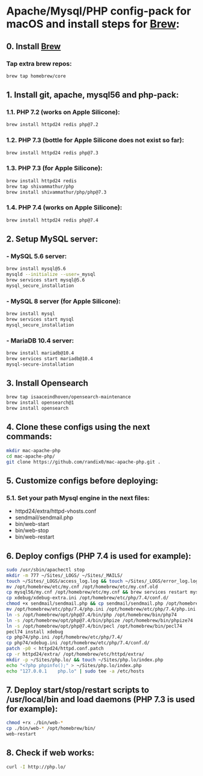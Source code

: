 # Apache/Mysql/PHP config-pack for macOS and install steps for [Brew](https://brew.sh/):

## 0. Install [Brew](https://brew.sh/)
### Tap extra brew repos:
```sh
brew tap homebrew/core
```

## 1. Install git, apache, mysql56 and php-pack:
### 1.1. PHP 7.2 (works on Apple Silicone):
```sh
brew install httpd24 redis php@7.2
```

### 1.2. PHP 7.3 (bottle for Apple Silicone does not exist so far):
```sh
brew install httpd24 redis php@7.3
```

### 1.3. PHP 7.3 (for Apple Silicone):
```sh
brew install httpd24 redis
brew tap shivammathur/php
brew install shivammathur/php/php@7.3
```

### 1.4. PHP 7.4 (works on Apple Silicone):
```sh
brew install httpd24 redis php@7.4
```

## 2. Setup MySQL server:
### - MySQL 5.6 server:
```sh
brew install mysql@5.6
mysqld --initialize --user=_mysql
brew services start mysql@5.6
mysql_secure_installation
```

### - MySQL 8 server (for Apple Silicone):
```sh
brew install mysql
brew services start mysql
mysql_secure_installation
```

### - MariaDB 10.4 server:
```sh
brew install mariadb@10.4
brew services start mariadb@10.4
mysql-secure-installation
```

## 3. Install Opensearch
```sh
brew tap isaaceindhoven/opensearch-maintenance
brew install opensearch@1
brew install opensearch
```

## 4. Clone these configs using the next commands:
```sh
mkdir mac-apache-php
cd mac-apache-php/
git clone https://github.com/randix0/mac-apache-php.git .
```

## 5. Customize configs before deploying:

### 5.1. Set your path Mysql engine in the next files:
- httpd24/extra/httpd-vhosts.conf
- sendmail/sendmail.php
- bin/web-start
- bin/web-stop
- bin/web-restart

## 6. Deploy configs (PHP 7.4 is used for example):
```sh
sudo /usr/sbin/apachectl stop
mkdir -m 777 ~/Sites/_LOGS/ ~/Sites/_MAILS/
touch ~/Sites/_LOGS/access_log.log && touch ~/Sites/_LOGS/error_log.log
mv /opt/homebrew/etc/my.cnf /opt/homebrew/etc/my.cnf.old
cp mysql56/my.cnf /opt/homebrew/etc/my.cnf && brew services restart mysql
cp xdebug/xdebug-extra.ini /opt/homebrew/etc/php/7.4/conf.d/
chmod +x sendmail/sendmail.php && cp sendmail/sendmail.php /opt/homebrew/bin/
mv /opt/homebrew/etc/php/7.4/php.ini /opt/homebrew/etc/php/7.4/php.ini.old
ln -s /opt/homebrew/opt/php@7.4/bin/php /opt/homebrew/bin/php74
ln -s /opt/homebrew/opt/php@7.4/bin/phpize /opt/homebrew/bin/phpize74
ln -s /opt/homebrew/opt/php@7.4/bin/pecl /opt/homebrew/bin/pecl74
pecl74 install xdebug
cp php74/php.ini /opt/homebrew/etc/php/7.4/
cp php74/xdebug.ini /opt/homebrew/etc/php/7.4/conf.d/
patch -p0 < httpd24/httpd.conf.patch
cp -r httpd24/extra/ /opt/homebrew/etc/httpd/extra/
mkdir -p ~/Sites/php.lo/ && touch ~/Sites/php.lo/index.php
echo "<?php phpinfo();" > ~/Sites/php.lo/index.php
echo "127.0.0.1    php.lo" | sudo tee -a /etc/hosts
```

## 7. Deploy start/stop/restart scripts to /usr/local/bin and load daemons (PHP 7.3 is used for example):
```sh
chmod +rx ./bin/web-*
cp ./bin/web-* /opt/homebrew/bin/
web-restart
```

## 8. Check if web works:
```sh
curl -I http://php.lo/
```
